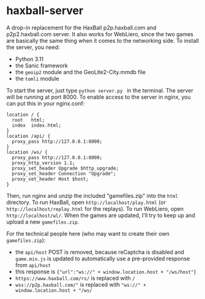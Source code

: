 # haxball-server
A drop-in replacement for the HaxBall p2p.haxball.com and p2p2.haxball.com server. It also works for WebLiero, since the two games are basically the same thing when it comes to the networking side.
To install the server, you need:
* Python 3.11
* the Sanic framework
* the `geoip2` module and the GeoLite2-City.mmdb file
* the `tomli` module

To start the server, just type `python server.py ` in the terminal.
The server will be running at port 8000.
To enable access to the server in nginx, you can put this in your nginx.conf:
```
location / {
  root   html;
  index  index.html;
}
location /api/ {
  proxy_pass http://127.0.0.1:8000;
}
location /ws/ {
  proxy_pass http://127.0.0.1:8000;
  proxy_http_version 1.1;
  proxy_set_header Upgrade $http_upgrade;
  proxy_set_header Connection "Upgrade";
  proxy_set_header Host $host;
}
```
Then, run nginx and unzip the included "gamefiles.zip" into the `html` directory.
To run HaxBall, open `http://localhost/play.html` (or `http://localhost/replay.html` for the replays).
To run WebLiero, open `http://localhost/wl/`.
When the games are updated, I'll try to keep up and upload a new `gamefiles.zip`.

For the technical people here (who may want to create their own `gamefiles.zip`):
* the `api/host` POST is removed, because reCaptcha is disabled and `game.min.js` is updated to automatically use a pre-provided response from `api/host`
* this response is `{"url":"ws://" + window.location.host + "/ws/host"}`
* `https://www.haxball.com/rs/` is replaced with `/`
* `wss://p2p.haxball.com/"` is replaced with `"ws://" + window.location.host + "/ws/`
